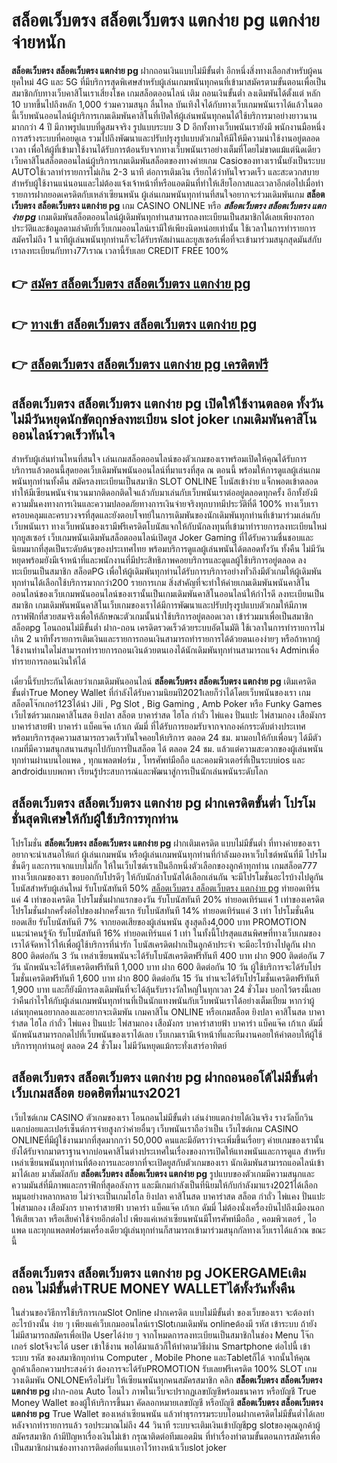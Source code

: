 # สล็อตเว็บตรง สล็อตเว็บตรง แตกง่าย pg  แตกง่ายจ่ายหนัก

**สล็อตเว็บตรง สล็อตเว็บตรง แตกง่าย pg** ฝากถอนเงินแบบไม่มีขั้นต่ำ  อีกหนึ่งสิ่งทางเลือกสำหรับผู้คนยุคใหม่ 4G และ 5G ที่มีบริการสุดพิเศษสำหรับผู้เล่นเกมพนันทุกคนที่เข้ามาสมัครตามขั้นตอนเพื่อเป็นสมาชิกกับทางเว็บคาสิโนเราเสี่ยงโชค เกมสล็อตออนไลน์ เติม ถอนเงินขั้นต่ำ ลงเดิมพันได้ตั้งแต่ หลัก 10 บาทขึ้นไปถึงหลัก 1,000 ร่วมความสนุก ลื่นไหล บันเทิงใจได้กับทางเว็บเกมพนันเราได้แล้วในตอนี้เว็บพนันออนไลน์ผู้บริการเกมเดิมพันคาสิโนที่เปิดให้ผู้เล่นพนันทุกคนได้ใช้บริการมาอย่างยาวนานมากกว่า 4 ปี มีภาพรูปแบบที่ดูสมจจริง รูปแบบระบบ 3 D
อีกทั้งทางเว็บพนันเรายังมี พนักงานมือหนึ่งการสร้างระบบที่คอยดูเล  รวมไปถึงพัฒนาและปรับปรุงรูปแบบตัวเกมให้มีให้มีความน่าใช้งานอยู่ตลอดเวลา เพื่อให้ผู้ที่เข้ามาใช้งานได้รับการต้อนรับจากทางเว็บพนันเราอย่างเต็มที่โดยไม่ขาดแม้แต่นิดเดียว เว็บคาสิโนสล็อตออนไลน์ผู้บริการเกมเดิมพันสล็อตของทางค่ายเกม Casioของทางเรานั้นยังเป็นระบบ AUTOใช้เวลาทำรายการไม่เกิน 2-3 นาที ต่อการเติมเงิน เรียกได้ว่าทันใจรวดเร็ว และสะดวกสบายสำหรับผู้ใช้งานแน่นอนและไม่ต้องแจ้งเจ้าหน้าที่หรือแอดมินที่ทำให้เสียโอกาสและเวลาอีกต่อไปเมื่อทำรายการฝากยอดเครดิตกับเหล่าเซียนพนัน
ผู้เล่นเกมพนันทุกท่านที่สนใจอยากจะร่วมเดิมพันเกม **สล็อตเว็บตรง สล็อตเว็บตรง แตกง่าย pg** เกม CASINO ONLINE หรือ ***สล็อตเว็บตรง สล็อตเว็บตรง แตกง่าย pg*** เกมเดิมพันสล็อตออนไลน์ผู้เดิมพันทุกท่านสามารถลงทะเบียนเป็นสมาชิกได้เลยเพียงกรอกประวัติและข้อมูลตามลำดับที่เว็บเกมออนไลน์เรามีให้เพียงนิดหน่อยเท่านั้น ใช้เวลาในการทำรายการสมัครไม่ถึง 1 นาทีผู้เล่นพนันทุกท่านก็จะได้รับรหัสผ่านและยูสเซอร์เพื่อที่จะเข้ามาร่วมสนุกสุดมันส์กับเราลงทะเบียนกับทาง77เราณ เวลานี้รับเลย CREDIT FREE 100%

## 👉 [สมัคร สล็อตเว็บตรง สล็อตเว็บตรง แตกง่าย pg](https://archa888.com/)
## 👉 [ทางเข้า สล็อตเว็บตรง สล็อตเว็บตรง แตกง่าย pg](https://archa888.com/)
## 👉 [สล็อตเว็บตรง สล็อตเว็บตรง แตกง่าย pg เครดิตฟรี](https://archa888.com/)

## สล็อตเว็บตรง สล็อตเว็บตรง แตกง่าย pg เปิดให้ใช้งานตลอด ทั้งวัน ไม่มีวันหยุดนักขัตฤกษ์ลงทะเบียน slot joker เกมเดิมพันคาสิโนออนไลน์รวดเร็วทันใจ

สำหรับผู้เล่นท่านไหนที่สนใจ เล่นเกมสล็อตออนไลน์ของตัวเกมของเราพร้อมเปิดให้คุณได้รับการบริการแล้วตอนนี้สุดยอดเว็บเดิมพันพนันออนไลน์ที่มาแรงที่สุด ณ ตอนนี้ พร้อมให้การดูแลผู้เล่นเกมพนันทุกท่านทั้งคืน สมัครลงทะเบียนเป็นสมาชิก SLOT ONLINE โบนัสเข้าง่าย แจ็กพอตเข้าตลอด ทำให้มีเซียนพนันจำนวนมากติดอกติดใจแล้วกับมาเล่นกับเว็บพนันเราต่ออยู่ตลอดทุกครั้ง อีกทั้งยังมีความมั่นคงทางการเงินและความปลอดภัยทางการเงินจ่ายจริงทุกบาทมีประวัติที่ดี 100% ทางเว็บเราครอบคลุมและครบวงจรที่สุดและยังตอบโจทย์ในการเดิมพันของนักเดิมพันทุกท่านที่เข้ามาร่วมเล่นกับเว็บพนันเรา
ทางเว็บพนันของเรามีฟรีเครดิตโบนัสแจกให้กับนักลงทุนที่เข้ามาทำรายการลงทะเบียนใหม่ทุกยูสเซอร์ เว็บเกมพนันเดิมพันสล็อตออนไลน์เปิดยูส Joker Gaming ที่ได้รับความชื่นชอบและนิยมมากที่สุดเป็นระดับต้นๆของประเทศไทย พร้อมบริการดูแลผู้เล่นพนันได้ตลอดทั้งวัน ทั้งคืน ไม่มีวันหยุดพร้อมยังมีเจ้าหน้าที่และพนักงานที่มีประสิทธิภาพคอยบริการและดูแลผู้ใช้บริการอยู่ตลอด ลงทะเบียนเป็นสมาชิก สล็อตPG เพื่อให้ผู้เดิมพันทุกท่านได้รับการบริการอย่างทั่วถึงมีตัวเกมให้ผู้เดิมพันทุกท่านได้เลือกใช้บริการมากกว่า200 รายการเกม
สิ่งสำคัญที่จะทำให้ค่ายเกมเดิมพันพนันคาสิโนออนไลน์ของเว็บเกมพนันออนไลน์ของเรานั้นเป็นเกมเดิมพันคาสิโนออนไลน์ให้กำไรดี ลงทะเบียนเป็นสมาชิก  เกมเดิมพันพนันคาสิโนเว็บเกมของเราได้มีการพัฒนาและปรับปรุงรูปแบบตัวเกมให้มีภาพกราฟฟิกที่สวยสมจริงเพื่อให้ลักษณะตัวเกมนั้นน่าใช้บริการอยู่ตลอดเวลา เข้าร่วมมาเพื่อเป็นสมาชิก สล็อตpg โอนถอนไม่มีขั้นต่ำ ฝาก-ถอน เครดิตรวดเร็วด้วยระบบอัตโนมัติ ใช้เวลาในการทำรายการไม่เกิน 2 นาทีทั้งรายการเติมเงินและรายการถอนเงินสามารถทำรายการได้ด้วยตนเองง่ายๆ หรือถ้าหากผู้ใช้งานท่านใดไม่สามารถทำรายการถอนเงินด้วยตนเองได้นักเดิมพันทุกท่านสามารถแจ้ง Adminเพื่อทำรายการถอนเงินให้ได้

เดี๋ยวนี้รับประกันได้เลยว่าเกมเดิมพันออนไลน์ **สล็อตเว็บตรง สล็อตเว็บตรง แตกง่าย pg** เติมเครดิต ขั้นต่ำTrue Money Wallet ที่กำลังได้รับความนิยมปี2021เลยก็ว่าได้โดยเว็บพนันของเรา เกมสล็อตโจ๊กเกอร์123ได้นำ  Jili , Pg Slot , Big Gaming , Amb Poker หรือ Funky Games เว็บไซต์รวมเกมคาสิโนสด ยิงปลา สล็อต บาคาร่าสด ไฮโล กำถั่ว ไพ่แคง ปั่นแปะ ไพ่สามกอง เสือมังกร บาคาร่าสายฟ้า บาคาร่า แบ็คแจ๊ค เก้าเก ดัมมี่ ที่ได้รับการยอมรับจากจากองค์กรระดับต่างประเทศ พร้อมบริการสุดความสามารถรวดเร็วทันใจคอยให้บริการ ตลอด 24 ชม. มามอบให้กับเพื่อนๆ ได้มีตัวเกมที่มีความสนุกสนานสนุกไปกับการปั่นสล็อต ได้ ตลอด 24 ชม. แล้วแต่ความสะดวกของผู้เล่นพนันทุกท่านผ่านบนไอแพด , ทุกแพลตฟอร์ม , โทรศัพท์มือถือ และคอมพิวเตอร์ที่เป็นระบบios และ androidแบบพกพา เรียนรู้ประสบการณ์และพัฒนาสู่การเป็นนักเล่นพนันระดับโลก

## สล็อตเว็บตรง สล็อตเว็บตรง แตกง่าย pg ฝากเครดิตขั้นต่ำ โปรโมชั่นสุดพิเศษให้กับผู้ใช้บริการทุกท่าน

โปรโมชั่น **สล็อตเว็บตรง สล็อตเว็บตรง แตกง่าย pg** ฝากเติมเครดิต แบบไม่มีขั้นต่ำ ที่ทางค่ายของเราอยากจะนำเสนอให้แก่  ผู้เล่นเกมพนัน หรือผู้เล่นเกมพนันทุกท่านที่กำลังมองหาเว็บไซต์พนันที่มี โปรโมชั่นดีๆ และการแจกแบบไม่กั๊ก ให้ในเว็บไซต์เราเป็นอีกหนึ่งตัวเลือกของลูกค้าทุกท่าน เกมสล็อต777 ทางเว็บเกมของเรา ขอบอกกับโปรดีๆ ให้กับนักล่าโบนัสได้เลือกเล่นกัน จะมีโปรโมชั่นอะไรบ้างไปดูกัน
โบนัสสำหรับผู้เล่นใหม่ รับโบนัสทันที 50% [สล็อตเว็บตรง สล็อตเว็บตรง แตกง่าย pg](https://archa888.com/) ทำยอดเทิร์นแค่ 4 เท่าของเครดิต
โปรโมชั่นฝากแรกของวัน รับโบนัสทันที 20% ทำยอดเทิร์นแค่ 1 เท่าของเครดิต
โปรโมชั่นฝากครั้งต่อไปของฝากครั้งแรก รับโบนัสทันที 14% ทำยอดเทิร์นแค่ 3 เท่า
โปรโมชั่นคืนยอดเสีย รับโบนัสทันที 7% จากยอดเสียของผู้เล่นพนัน สูงสุดถึง4,000 บาท
 PROMOTION แนะนำคนรู้จัก รับโบนัสทันที 16% ทำยอดเทิร์นแค่ 1 เท่า
ในทั้งนี้โปรสุดแสนพิศษที่ทางเว็บเกมของเราได้จัดหาไว้ให้เพื่อผู้ใช้บริการที่น่ารัก โบนัสเครดิตฝากเป็นลูกค้าประจำ จะมีอะไรบ้างไปดูกัน
ฝาก 800 ติดต่อกัน 3 วัน เหล่าเซียนพนันจะได้รับโบนัสเครดิตฟรีทันที 400 บาท
ฝาก 900 ติดต่อกัน 7 วัน นักพนันจะได้รับเครดิตฟรีทันที 1,000 บาท
ฝาก 600 ติดต่อกัน 10 วัน ผู้ใช้บริการจะได้รับโปรโมชั่นเครดิตฟรีทันที 1,600 บาท
ฝาก 800 ติดต่อกัน 15 วัน ท่านจะได้รับโปรโมชั่นเครดิตฟรีทันที 1,900 บาท
และก็ยังมีการลงเดิมพันที่จะได้ลุ้นรับรางวัลใหญ่ในทุกเวลา 24 ชั่วโมง บอกไว้ตรงนี้เลยว่าคืนกำไรให้กับผู้เล่นเกมพนันทุกท่านที่เป็นนักแทงพนันกับเว็บพนันเราได้อย่างเต็มเปี่ยม หากว่าผู้เล่นทุกคนอยากลองและอยากจะเดิมพัน เกมคาสิโน ONLINE หรือเกมสล็อต ยิงปลา คาสิโนสด บาคาร่าสด ไฮโล กำถั่ว ไพ่แคง ปั่นแปะ ไพ่สามกอง เสือมังกร บาคาร่าสายฟ้า บาคาร่า แบ็คแจ๊ค เก้าเก ดัมมี่ นักพนันสามารถกดไปที่เว็บพนันของเราได้เลย เว็บเกมเรามีเจ้าหน้าที่และทีมงานคอยให้คำตอบให้ผู้ใช้บริการทุกท่านอยู่ ตลอด 24 ชั่วโมง ไม่มีวันหยุดแม้กระทั่งเสาร์อาทิตย์

## สล็อตเว็บตรง สล็อตเว็บตรง แตกง่าย pg ฝากถอนออโต้ไม่มีขั้นต่ำ  เว็บเกมสล็อต ยอดฮิตที่มาแรง2021

เว็บไซต์เกม CASINO ตัวเกมของเรา โอนถอนไม่มีขั้นต่ำ เล่นง่ายแตกง่ายได้เงินจริง รางวัลบิ๊กวินแตกบ่อยและเปอร์เซ็นต์การจ่ายสูงกว่าค่ายอื่นๆ เว็บพนันเราถือว่าเป็น เว็บไซต์เกม CASINO ONLINEที่มีผู้ใช้งานมากที่สุดมากกว่า 50,000 คนและมีอัตราว่าจะเพิ่มขึ้นเรื่อยๆ ค่ายเกมของเรานั้นยังได้รับจากมาตราฐานจากบ่อนคาสิโนต่างประเทศในเรื่องของการเปิดให้แทงพนันและการดูแล สำหรับเหล่าเซียนพนันทุกท่านที่ต้องการและอยากที่จะเปิดยูสกับตัวเกมของเรา นักเดิมพันสามารถแอดไลน์เข้ามาได้เลย
	มาสัมผัสกับ **สล็อตเว็บตรง สล็อตเว็บตรง แตกง่าย pg** รูปแบบของตัวเกมมีความสนุกและความมันส์ที่มีภาพและกราฟิกที่สุดอลังการ และมีเกมกำลังเป็นที่นิยมให้กับกำลังมาแรง2021ได้เลือกหมุนอย่างหลากหลาย  ไม่ว่าจะเป็นเกมไฮโล ยิงปลา คาสิโนสด บาคาร่าสด สล็อต กำถั่ว ไพ่แคง ปั่นแปะ ไพ่สามกอง เสือมังกร บาคาร่าสายฟ้า บาคาร่า แบ็คแจ๊ค เก้าเก ดัมมี่ ไม่ต้องนั่งเครื่องบินไปถึงเมืองนอกให้เสียเวลา หรือเสียค่าใช้จ่ายอีกต่อไป เพียงแค่เหล่าเซียนพนันมีโทรศัพท์มือถือ , คอมพิวเตอร์ , ไอแพด และทุกแพลตฟอร์มเครื่องเดียวผู้เล่นทุกท่านก็สามารถเข้ามาร่วมสนุกกัลทางเว็บเราได้แล้วณ ขณะนี้

## สล็อตเว็บตรง สล็อตเว็บตรง แตกง่าย pg JOKERGAMEเติมถอน ไม่มีขั้นต่ำTRUE MONEY WALLETได้ทั้งวันทั้งคืน

ในส่วนของวิธีการใช้บริการเกมSlot Online ฝากเครดิต แบบไม่มีขั้นต่ำ ของเว็บของเรา จะต้องทำอะไรบ้างนั้น ง่าย ๆ เพียงแค่เว็บเกมออนไลน์เราSlotเกมเดิมพัน onlineต้องมี รหัส เข้าระบบ ถ้ายังไม่มีสามารถสมัครเพื่อเปิด Userได้ง่าย ๆ จากโหมดการลงทะเบียนเป็นสมาชิกในช่อง Menu โจ๊กเกอร์ slotจึงจะได้ user เข้าใช้งาน พอได้มาแล้วก็ให้ทำตามวิธีผ่าน Smartphone ต่อไปนี้
เข้าระบบ รหัส  ของสมาชิกทุกท่าน Computer , Mobile Phone และTabletก็ได้
จากนั้นให้คุณลูกค้าเลือกความประสงค์ว่า ต้องการจะได้รับPROMOTION รับเลยฟรีเครดิต 100% SLOT เกมวางเดิมพัน ONLONEหรือไม่รับ
ให้เซียนพนันทุกคนสมัครสมาชิก คลิก **สล็อตเว็บตรง สล็อตเว็บตรง แตกง่าย pg** ฝาก-ถอน Auto โอนไว ภาพในเว็บจะปรากฏเลขบัญชีพร้อมธนาคาร หรือบัญชี True Money Wallet ของผู้ให้บริการขึ้นมา
คัดลอกหมายเลขบัญชี หรือบัญชี **สล็อตเว็บตรง สล็อตเว็บตรง แตกง่าย pg** True Wallet ของเหล่าเซียนพนัน แล้วทำธุรกรรมระบบโอนฝากเครดิตไม่มีขั้นต่ำได้เลย
หลังจากทำรายการแล้ว รอประมาณไม่ถึง 44 วินาที ระบบจะเติมเงินเข้าบัญชีpg slotของคุณลูกค้าผู้สมัครสมาชิก
ถ้ามีปัญหาเรื่องเงินไม่เข้า กรุณาติดต่อทีมแอดมิน ที่ทำเรื่องทำตามขั้นตอนการสมัครเพื่อเป็นสมาชิกผ่านช่องทางการติดต่อที่แนบเอาไว้ทางหน้าเว็บslot joker


